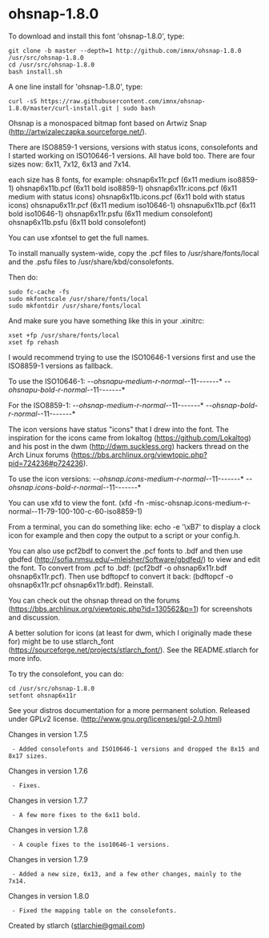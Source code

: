 # ohsnap-1.8.0

To download and install this font \'ohsnap-1.8.0\', type:

```
git clone -b master --depth=1 http://github.com/imnx/ohsnap-1.8.0 /usr/src/ohsnap-1.8.0
cd /usr/src/ohsnap-1.8.0
bash install.sh
```

A one line install for \'ohsnap-1.8.0\', type:

```
curl -sS https://raw.githubusercontent.com/imnx/ohsnap-1.8.0/master/curl-install.git | sudo bash
```

Ohsnap is a monospaced bitmap font based on Artwiz Snap (http://artwizaleczapka.sourceforge.net/).

There are ISO8859-1 versions, versions with status icons, consolefonts and I started working on ISO10646-1 versions. All have bold too.
There are four sizes now: 6x11, 7x12, 6x13 and 7x14.

each size has 8 fonts, for example:
ohsnap6x11r.pcf (6x11 medium iso8859-1)
ohsnap6x11b.pcf (6x11 bold iso8859-1)
ohsnap6x11r.icons.pcf (6x11 medium with status icons)
ohsnap6x11b.icons.pcf (6x11 bold with status icons)
ohsnapu6x11r.pcf (6x11 medium iso10646-1)
ohsnapu6x11b.pcf (6x11 bold iso10646-1)
ohsnap6x11r.psfu (6x11 medium consolefont)
ohsnap6x11b.psfu (6x11 bold consolefont)

You can use xfontsel to get the full names.

To install manually system-wide, copy the .pcf files to /usr/share/fonts/local and the .psfu files to /usr/share/kbd/consolefonts.

Then do:
```
sudo fc-cache -fs
sudo mkfontscale /usr/share/fonts/local
sudo mkfontdir /usr/share/fonts/local
```

And make sure you have something like this in your .xinitrc:
```
xset +fp /usr/share/fonts/local
xset fp rehash
```

I would recommend trying to use the ISO10646-1 versions first and use the ISO8859-1 versions as fallback.

To use the ISO10646-1:
-*-ohsnapu-medium-r-normal-*-11-*-*-*-*-*-*-*
-*-ohsnapu-bold-r-normal-*-11-*-*-*-*-*-*-*

For the ISO8859-1:
-*-ohsnap-medium-r-normal-*-11-*-*-*-*-*-*-*
-*-ohsnap-bold-r-normal-*-11-*-*-*-*-*-*-*

The icon versions have status "icons" that I drew into the font. The inspiration for the icons came from lokaltog (https://github.com/Lokaltog) and his post in the dwm 
(http://dwm.suckless.org) hackers thread on the Arch Linux forums (https://bbs.archlinux.org/viewtopic.php?pid=724236#p724236).

To use the icon versions:
-*-ohsnap.icons-medium-r-normal-*-11-*-*-*-*-*-*-*
-*-ohsnap.icons-bold-r-normal-*-11-*-*-*-*-*-*-*

You can use xfd to view the font. (xfd -fn -misc-ohsnap.icons-medium-r-normal--11-79-100-100-c-60-iso8859-1)

From a terminal, you can do something like:
echo -e '\xB7' to display a clock icon for example and then copy the output to a script or your config.h.

You can also use pcf2bdf to convert the .pcf fonts to .bdf and then use gbdfed (http://sofia.nmsu.edu/~mleisher/Software/gbdfed/) to view and edit the font.
To convert from .pcf to .bdf: (pcf2bdf -o ohsnap6x11r.bdf ohsnap6x11r.pcf).
Then use bdftopcf to convert it back: (bdftopcf -o ohsnap6x11r.pcf ohsnap6x11r.bdf).
Reinstall.

You can check out the ohsnap thread on the forums (https://bbs.archlinux.org/viewtopic.php?id=130562&p=1) for screenshots and discussion.

A better solution for icons (at least for dwm, which I originally made these for) might be to use stlarch_font (https://sourceforge.net/projects/stlarch_font/).
See the README.stlarch for more info.

To try the consolefont, you can do:
```
cd /usr/src/ohsnap-1.8.0
setfont ohsnap6x11r
```

See your distros documentation for a more permanent solution.
Released under GPLv2 license. (http://www.gnu.org/licenses/gpl-2.0.html)

Changes in version 1.7.5
```
 - Added consolefonts and ISO10646-1 versions and dropped the 8x15 and 8x17 sizes.
```

Changes in version 1.7.6
```
 - Fixes.
```

Changes in version 1.7.7
```
 - A few more fixes to the 6x11 bold.
```

Changes in version 1.7.8
```
 - A couple fixes to the iso10646-1 versions.
```

Changes in version 1.7.9
```
 - Added a new size, 6x13, and a few other changes, mainly to the 7x14.
```

Changes in version 1.8.0
```
 - Fixed the mapping table on the consolefonts.
```

Created by stlarch (stlarchie@gmail.com)
